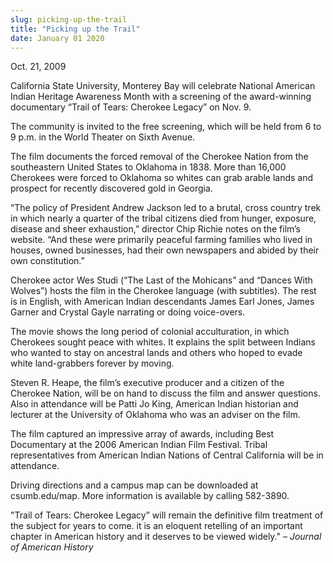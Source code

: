 ```yaml
---
slug: picking-up-the-trail
title: "Picking up the Trail"
date: January 01 2020
---
```


<p>Oct. 21, 2009
</p><p> 
</p><p>California State University, Monterey Bay will celebrate National American Indian Heritage Awareness Month with a screening of the award-winning documentary “Trail of Tears: Cherokee Legacy” on Nov. 9.
</p><p>The community is invited to the free screening, which will be held from 6 to 9 p.m. in the World Theater on Sixth Avenue.
</p><p>The film documents the forced removal of the Cherokee Nation from the southeastern United States to Oklahoma in 1838. More than 16,000 Cherokees were forced to Oklahoma so whites can grab arable lands and prospect for recently discovered gold in Georgia.
</p><p>“The policy of President Andrew Jackson led to a brutal, cross country trek in which nearly a quarter of the tribal citizens died from hunger, exposure, disease and sheer exhaustion,” director Chip Richie notes on the film’s website. “And these were primarily peaceful farming families who lived in houses, owned businesses, had their own newspapers and abided by their own constitution.”
</p><p>Cherokee actor Wes Studi (“The Last of the Mohicans” and “Dances With Wolves”) hosts the film in the Cherokee language (with subtitles). The rest is in English, with American Indian descendants James Earl Jones, James Garner and Crystal Gayle narrating or doing voice-overs.
</p><p>The movie shows the long period of colonial acculturation, in which Cherokees sought peace with whites. It explains the split between Indians who wanted to stay on ancestral lands and others who hoped to evade white land-grabbers forever by moving.
</p><p>Steven R. Heape, the film’s  executive producer and a citizen of the Cherokee Nation, will be on hand to discuss the film and answer questions. Also in attendance will be Patti Jo King, American Indian historian and lecturer at the University of Oklahoma who was an adviser on the film.
</p><p>The film captured an impressive array of awards, including Best Documentary at the 2006 American Indian Film Festival. Tribal representatives from American Indian Nations of Central California will be in attendance.
</p><p>Driving directions and a campus map can be downloaded at csumb.edu/map. More information is available by calling 582-3890.
</p><p>"Trail of Tears: Cherokee Legacy” will remain the definitive film treatment of the subject for years to come. it is an eloquent retelling of an important chapter in American history and it deserves to be viewed widely." – <em>Journal of American History</em>
</p><p> 
</p>
